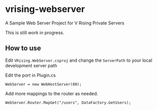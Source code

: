 # vrising-webserver
A Sample Web Server Project for V Rising Private Servers

This is still work in progress.

## How to use

Edit `VRising.WebServer.csproj` and change the `ServerPath` to your local development server path

Edit the port in Plugin.cs

`WebServer = new WebHostServer(80);`

Add more mappings to the router as needed.

`WebServer.Router.MapGet("/users", DataFactory.GetUsers);`